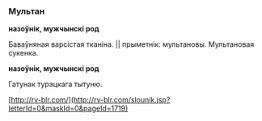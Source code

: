 ### Мультан
**назоўнік, мужчынскі род**

Баваўняная варсістая тканіна. || прыметнік: мультановы. Мультановая сукенка.

**назоўнік, мужчынскі род**

Гатунак турэцкага тытуню.

<a rel="author">[http://rv-blr.com/](http://rv-blr.com/slounik.jsp?letterId=0&maskId=0&pageId=1719)</a>

